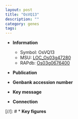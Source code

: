 ```yaml
---
layout: post
title: "OsVQ13"
description: ""
category: genes
tags: 
---
```


* **Information**  
    + Symbol: OsVQ13  
    + MSU: [LOC_Os03g47280](http://rice.uga.edu/cgi-bin/ORF_infopage.cgi?orf=LOC_Os03g47280)  
    + RAPdb: [Os03g0676400](http://rapdb.dna.affrc.go.jp/viewer/gbrowse_details/irgsp1?name=Os03g0676400)  

* **Publication**  

* **Genbank accession number**  

* **Key message**  

* **Connection**  

[//]: # * **Key figures**  


